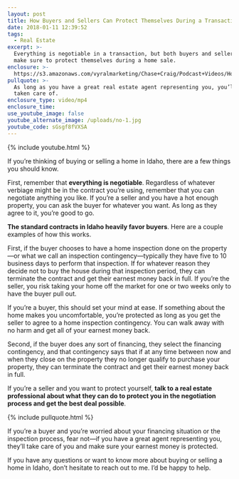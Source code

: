 ```yaml
---
layout: post
title: How Buyers and Sellers Can Protect Themselves During a Transaction
date: 2018-01-11 12:39:52
tags:
  - Real Estate
excerpt: >-
  Everything is negotiable in a transaction, but both buyers and sellers need to
  make sure to protect themselves during a home sale.
enclosure: >-
  https://s3.amazonaws.com/vyralmarketing/Chase+Craig/Podcast+Videos/How+Buyers+and+Sellers+Can+Protect+Themselves+During+a+Transaction.mp4
pullquote: >-
  As long as you have a great real estate agent representing you, you’ll be
  taken care of.
enclosure_type: video/mp4
enclosure_time:
use_youtube_image: false
youtube_alternate_image: /uploads/no-1.jpg
youtube_code: sGsgf8fVXSA
---
```



{% include youtube.html %}

If you’re thinking of buying or selling a home in Idaho, there are a few things you should know.

First, remember that **everything is negotiable**. Regardless of whatever verbiage might be in the contract you’re using, remember that you can negotiate anything you like. If you’re a seller and you have a hot enough property, you can ask the buyer for whatever you want. As long as they agree to it, you’re good to go.

**The standard contracts in Idaho heavily favor buyers**. Here are a couple examples of how this works.

First, if the buyer chooses to have a home inspection done on the property—or what we call an inspection contingency—typically they have five to 10 business days to perform that inspection. If for whatever reason they decide not to buy the house during that inspection period, they can terminate the contract and get their earnest money back in full. If you’re the seller, you risk taking your home off the market for one or two weeks only to have the buyer pull out.

If you’re a buyer, this should set your mind at ease. If something about the home makes you uncomfortable, you’re protected as long as you get the seller to agree to a home inspection contingency. You can walk away with no harm and get all of your earnest money back.

Second, if the buyer does any sort of financing, they select the financing contingency, and that contingency says that if at any time between now and when they close on the property they no longer qualify to purchase your property, they can terminate the contract and get their earnest money back in full.

If you’re a seller and you want to protect yourself, **talk to a real estate professional about what they can do to protect you in the negotiation process and get the best deal possible**.

{% include pullquote.html %}

If you’re a buyer and you’re worried about your financing situation or the inspection process, fear not—if you have a great agent representing you, they’ll take care of you and make sure your earnest money is protected.

If you have any questions or want to know more about buying or selling a home in Idaho, don’t hesitate to reach out to me. I’d be happy to help.